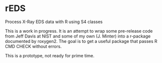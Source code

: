 rEDS
=================================================================
Process X-Ray EDS data with R using S4 classes

This is a work in progress. It is an attempt to wrap some
pre-release code from Jeff Davis at NIST and some of my own
(J. Minter) into a r-package documented by roxygen2. The goal
is to get a useful package that passes R CMD CHECK without
errors.

This is a prototype, not ready for prime time.

